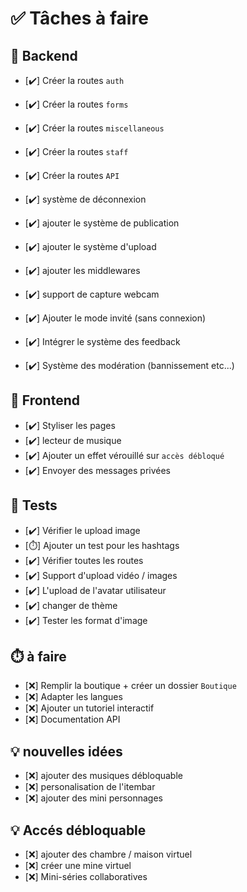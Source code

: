 # ✅ Tâches à faire

## 🔧 Backend
- [✔️] Créer la routes  `auth`
- [✔️] Créer la routes  `forms`
- [✔️] Créer la routes  `miscellaneous`
- [✔️] Créer la routes  `staff`
- [✔️] Créer la routes  `API`

- [✔️] système de déconnexion
- [✔️] ajouter le système de publication
- [✔️] ajouter le système d'upload
- [✔️] ajouter les middlewares
- [✔️] support de capture webcam
- [✔️] Ajouter le mode invité (sans connexion)
- [✔️] Intégrer le système des feedback
- [✔️] Système des modération (bannissement etc...)


## 🎨 Frontend
- [✔️] Styliser les pages
- [✔️] lecteur de musique
- [✔️] Ajouter un effet vérouillé sur `accès débloqué`
- [✔️] Envoyer des messages privées

## 🧪 Tests
- [✔️] Vérifier le upload image
- [⏱️] Ajouter un test pour les hashtags
- [✔️] Vérifier toutes les routes
- [✔️] Support d'upload vidéo / images
- [✔️] L'upload de l'avatar utilisateur
- [✔️] changer de thème
- [✔️] Tester les format d'image


## ⏱️ à faire
- [❌️] Remplir la boutique + créer un dossier `Boutique`
- [❌️] Adapter les langues 
- [❌️] Ajouter un tutoriel interactif
- [❌️] Documentation API



## 💡  nouvelles idées
- [❌️] ajouter des musiques débloquable
- [❌️] personalisation de l'itembar
- [❌️] ajouter des mini personnages


## 💡  Accés débloquable
- [❌️] ajouter des chambre / maison virtuel
- [❌️] créer une mine virtuel 
- [❌️] Mini-séries collaboratives